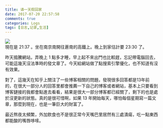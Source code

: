 ```yaml
---
title: 请一天假回家
date: 2017-07-20 22:57:58
comments: true
categories: Logs
tags: [日志,记录,生活]
---
```

![](http://wx2.sinaimg.cn/mw690/ad108d28gy1fhu5l77qn6j20rs0exjzn.jpg)  
現在是 21:37 。坐在南京南開往蒼南的高鐵上。晚上到家估計要 23:30 了。  

昨天搗騰網站，弄晚上 1 點多才睡，早上起不來出門也比較趕，忘記帶電腦回去，可能這幾天沒法準時的發文章了。今天給網站做了點搜索引擎優化，也不知道有沒有效果。<!--more-->  

對了，這幾天在知乎上關注了一些博客相關的問題，發現很多回答都是13年前的，在很大一部分人的回答里都會推薦一下自己的博客或者網站，基本上只要看到博客鏈接的我都會點進去看看，結果是很大一部分博客都已經關了，剩下的也是處於沒更新的狀態。真的是很可惜啊，如果 13 年開始每天，哪怕每個星期寫一篇文章，那麼到現在，也是一筆巨大的財富了。  

最近熬夜太頻繁，外加飲食也不是很正常今天嘴巴里居然有三處潰瘍，吃一點東西都能酸的嘴唇哆嗦。